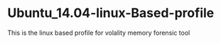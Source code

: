 # Ubuntu_14.04-linux-Based-profile
This is the linux based profile for volality memory forensic tool
